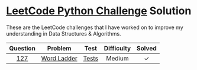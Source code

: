 # [LeetCode Python Challenge](https://leetcode.com/problemset/all/) Solution

These are the LeetCode challenges that I have worked on to improve my understanding in Data Structures & Algorithms.

| Question | Problem                                               | Test             | Difficulty | Solved  |
|:--------:|:-----------------------------------------------------:|:----------------:|:----------:|:-------:|
| [127]    | [Word Ladder][127.1]                            | [Tests][127.2]   | Medium     |    ✓    |  

[127]:      https://leetcode.com/problems/word-ladder/
[127.1]:    questions/0127-Word_Ladder.py
[127.2]:    questions/0127-test_Word_Ladder.py
